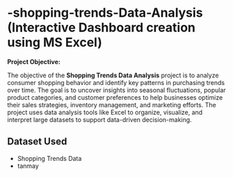 # -shopping-trends-Data-Analysis (Interactive Dashboard creation using MS Excel)
**Project Objective:**

The objective of the **Shopping Trends Data Analysis** project is to analyze consumer shopping behavior and identify key patterns in purchasing trends over time. The goal is to uncover insights into seasonal fluctuations, popular product categories, and customer preferences to help businesses optimize their sales strategies, inventory management, and marketing efforts. The project uses data analysis tools like Excel to organize, visualize, and interpret large datasets to support data-driven decision-making.
## Dataset Used
- <a herf="https://github.com/TanmayGondake/-shopping-trends-project/blob/main/shopping%20trends%20project.xlsx">Shopping Trends Data</a>
- <a herf="https://github.com/TanmayGondake/-shopping-trends-project/edit/main/README.md">tanmay</a>
